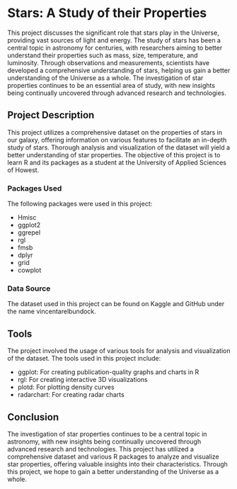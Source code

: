 # Stars: A Study of their Properties
This project discusses the significant role that stars play in the Universe, providing vast sources of light and energy. The study of stars has been a central topic in astronomy for centuries, with researchers aiming to better understand their properties such as mass, size, temperature, and luminosity. Through observations and measurements, scientists have developed a comprehensive understanding of stars, helping us gain a better understanding of the Universe as a whole. The investigation of star properties continues to be an essential area of study, with new insights being continually uncovered through advanced research and technologies.

## Project Description
This project utilizes a comprehensive dataset on the properties of stars in our galaxy, offering information on various features to facilitate an in-depth study of stars. Thorough analysis and visualization of the dataset will yield a better understanding of star properties. The objective of this project is to learn R and its packages as a student at the University of Applied Sciences of Howest.

### Packages Used
The following packages were used in this project:
* Hmisc
* ggplot2
* ggrepel
* rgl
* fmsb
* dplyr  
* grid  
* cowplot

### Data Source
The dataset used in this project can be found on Kaggle and GitHub under the name vincentarelbundock.

## Tools
The project involved the usage of various tools for analysis and visualization of the dataset. The tools used in this project include:

* ggplot: For creating publication-quality graphs and charts in R
* rgl: For creating interactive 3D visualizations
* plotd: For plotting density curves
* radarchart: For creating radar charts  

## Conclusion
The investigation of star properties continues to be a central topic in astronomy, with new insights being continually uncovered through advanced research and technologies. This project has utilized a comprehensive dataset and various R packages to analyze and visualize star properties, offering valuable insights into their characteristics. Through this project, we hope to gain a better understanding of the Universe as a whole.

